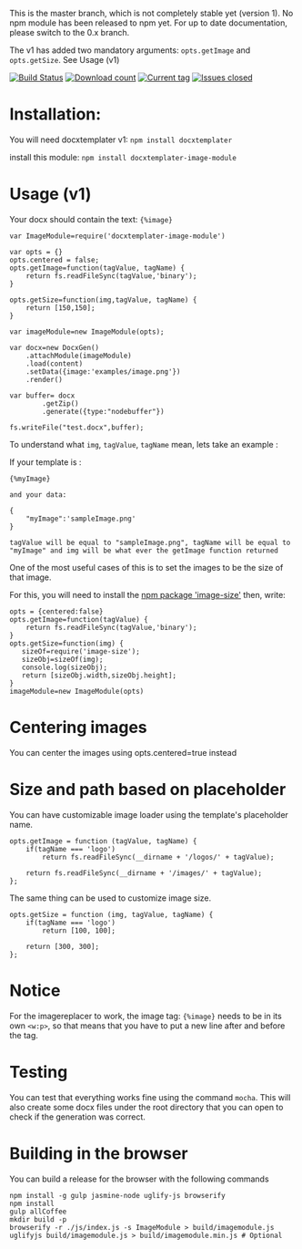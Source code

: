This is the master branch, which is not completely stable yet (version 1). No npm module has been released to npm yet.
For up to date documentation, please switch to the 0.x branch.

The v1 has added two mandatory arguments: `opts.getImage` and `opts.getSize`. See Usage (v1)

[![Build Status](https://travis-ci.org/open-xml-templating/docxtemplater-image-module.svg?branch=master&style=flat)](https://travis-ci.org/open-xml-templating/docxtemplater-image-module)
[![Download count](http://img.shields.io/npm/dm/docxtemplater-image-module.svg?style=flat)](https://www.npmjs.org/package/docxtemplater-image-module)
[![Current tag](http://img.shields.io/npm/v/docxtemplater-image-module.svg?style=flat)](https://www.npmjs.org/package/docxtemplater-image-module)
[![Issues closed](http://issuestats.com/github/open-xml-templating/docxtemplater-image-module/badge/issue?style=flat)](http://issuestats.com/github/open-xml-templating/docxtemplater-image-module)

# Installation:

You will need docxtemplater v1: `npm install docxtemplater`

install this module: `npm install docxtemplater-image-module`

# Usage (v1)

Your docx should contain the text: `{%image}`

    var ImageModule=require('docxtemplater-image-module')

    var opts = {}
    opts.centered = false;
    opts.getImage=function(tagValue, tagName) {
        return fs.readFileSync(tagValue,'binary');
    }

    opts.getSize=function(img,tagValue, tagName) {
        return [150,150];
    }

    var imageModule=new ImageModule(opts);

    var docx=new DocxGen()
        .attachModule(imageModule)
        .load(content)
        .setData({image:'examples/image.png'})
        .render()

    var buffer= docx
            .getZip()
            .generate({type:"nodebuffer"})

    fs.writeFile("test.docx",buffer);


To understand what `img`, `tagValue`, `tagName` mean, lets take an example :

If your template is :

    {%myImage}

    and your data:

    {
        "myImage":'sampleImage.png'
    }

    tagValue will be equal to "sampleImage.png", tagName will be equal to "myImage" and img will be what ever the getImage function returned

One of the most useful cases of this is to set the images to be the size of that image.

For this, you will need to install the [npm package 'image-size'](https://www.npmjs.com/package/image-size)
then, write:

    opts = {centered:false}
    opts.getImage=function(tagValue) {
        return fs.readFileSync(tagValue,'binary');
    }
    opts.getSize=function(img) {
       sizeOf=require('image-size');
       sizeObj=sizeOf(img);
       console.log(sizeObj);
       return [sizeObj.width,sizeObj.height];
    }
    imageModule=new ImageModule(opts)

# Centering images

 You can center the images using opts.centered=true instead

# Size and path based on placeholder

You can have customizable image loader using the template's placeholder name.

    opts.getImage = function (tagValue, tagName) {
        if(tagName === 'logo')
            return fs.readFileSync(__dirname + '/logos/' + tagValue);

        return fs.readFileSync(__dirname + '/images/' + tagValue);
    };

The same thing can be used to customize image size.

    opts.getSize = function (img, tagValue, tagName) {
        if(tagName === 'logo')
            return [100, 100];

        return [300, 300];
    };

# Notice

 For the imagereplacer to work, the image tag: `{%image}` needs to be in its own `<w:p>`, so that means that you have to put a new line after and before the tag.

# Testing

You can test that everything works fine using the command `mocha`. This will also create some docx files under the root directory that you can open to check if the generation was correct.

# Building in the browser

 You can build a release for the browser with the following commands

    npm install -g gulp jasmine-node uglify-js browserify
    npm install
    gulp allCoffee
    mkdir build -p
    browserify -r ./js/index.js -s ImageModule > build/imagemodule.js
    uglifyjs build/imagemodule.js > build/imagemodule.min.js # Optional
